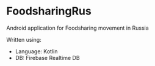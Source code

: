 # FoodsharingRus
Android application for Foodsharing movement in Russia

Written using:
- Language: Kotlin
- DB: Firebase Realtime DB
